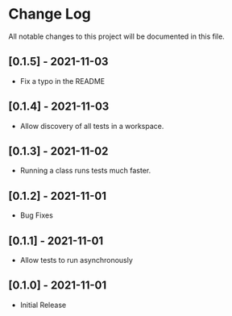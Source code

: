 # Change Log

All notable changes to this project will be documented in this file.

## [0.1.5] - 2021-11-03

- Fix a typo in the README

## [0.1.4] - 2021-11-03

- Allow discovery of all tests in a workspace.

## [0.1.3] - 2021-11-02

- Running a class runs tests much faster.

## [0.1.2] - 2021-11-01

- Bug Fixes

## [0.1.1] - 2021-11-01

- Allow tests to run asynchronously

## [0.1.0] - 2021-11-01

- Initial Release
